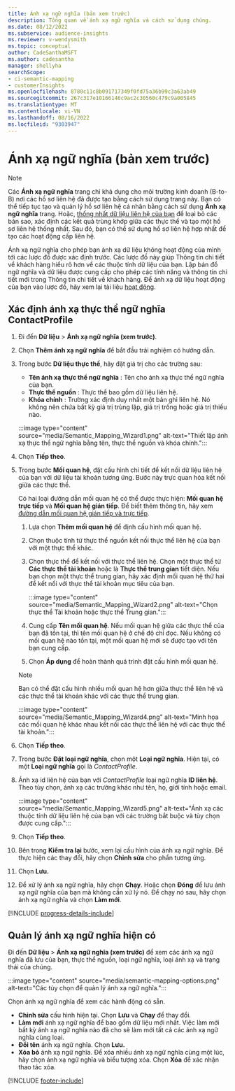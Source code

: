 ```yaml
---
title: Ánh xạ ngữ nghĩa (bản xem trước)
description: Tổng quan về ánh xạ ngữ nghĩa và cách sử dụng chúng.
ms.date: 08/12/2022
ms.subservice: audience-insights
ms.reviewer: v-wendysmith
ms.topic: conceptual
author: CadeSanthaMSFT
ms.author: cadesantha
manager: shellyha
searchScope:
- ci-semantic-mapping
- customerInsights
ms.openlocfilehash: 8780c11c8b091717349f0fd75a36b99c3a63ab49
ms.sourcegitcommit: 267c317e10166146c9ac2c30560c479c9a005845
ms.translationtype: MT
ms.contentlocale: vi-VN
ms.lasthandoff: 08/16/2022
ms.locfileid: "9303947"
---
```

# <a name="semantic-mappings-preview"></a>Ánh xạ ngữ nghĩa (bản xem trước)

> [!NOTE]
> Các **Ánh xạ ngữ nghĩa** trang chỉ khả dụng cho môi trường kinh doanh (B-to-B) nơi các hồ sơ liên hệ đã được tạo bằng cách sử dụng trang này. Bạn có thể tiếp tục tạo và quản lý hồ sơ liên hệ cá nhân bằng cách sử dụng **Ánh xạ ngữ nghĩa** trang. Hoặc, [thống nhất dữ liệu liên hệ của bạn](data-unification-contacts.md) để loại bỏ các bản sao, xác định các kết quả trùng khớp giữa các thực thể và tạo một hồ sơ liên hệ thống nhất. Sau đó, bạn có thể sử dụng hồ sơ liên hệ hợp nhất để tạo các hoạt động cấp liên hệ.

Ánh xạ ngữ nghĩa cho phép bạn ánh xạ dữ liệu không hoạt động của mình tới các lược đồ được xác định trước. Các lược đồ này giúp Thông tin chi tiết về khách hàng hiểu rõ hơn về các thuộc tính dữ liệu của bạn. Lập bản đồ ngữ nghĩa và dữ liệu được cung cấp cho phép các tính năng và thông tin chi tiết mới trong Thông tin chi tiết về khách hàng. Để ánh xạ dữ liệu hoạt động của bạn vào lược đồ, hãy xem lại tài liệu [hoạt động](activities.md).

## <a name="define-a-contactprofile-semantic-entity-mapping"></a>Xác định ánh xạ thực thể ngữ nghĩa ContactProfile

1. Đi đến **Dữ liệu** > **Ánh xạ ngữ nghĩa (xem trước)**.

1. Chọn **Thêm ánh xạ ngữ nghĩa** để bắt đầu trải nghiệm có hướng dẫn.

1. Trong bước **Dữ liệu thực thể**, hãy đặt giá trị cho các trường sau:

   - **Tên ánh xạ thực thể ngữ nghĩa** : Tên cho ánh xạ thực thể ngữ nghĩa của bạn.
   - **Thực thể nguồn** : Thực thể bao gồm dữ liệu liên hệ.
   - **Khóa chính** : Trường xác định duy nhất một bản ghi liên hệ. Nó không nên chứa bất kỳ giá trị trùng lặp, giá trị trống hoặc giá trị thiếu nào.

   :::image type="content" source="media/Semantic_Mapping_Wizard1.png" alt-text="Thiết lập ánh xạ thực thể ngữ nghĩa bằng tên, thực thể nguồn và khóa chính.":::

1. Chọn **Tiếp theo**.

1. Trong bước **Mối quan hệ**, đặt cấu hình chi tiết để kết nối dữ liệu liên hệ của bạn với dữ liệu tài khoản tương ứng. Bước này trực quan hóa kết nối giữa các thực thể.  

   Có hai loại đường dẫn mối quan hệ có thể được thực hiện: **Mối quan hệ trực tiếp** và **Mối quan hệ gián tiếp**. Để biết thêm thông tin, hãy xem [đường dẫn mối quan hệ gián tiếp và trực tiếp](relationships.md#relationship-paths).

   1. Lựa chọn **Thêm mối quan hệ** để định cấu hình mối quan hệ.
   1. Chọn thuộc tính từ thực thể nguồn kết nối thực thể liên hệ của bạn với một thực thể khác.
   1. Chọn thực thể để kết nối với thực thể liên hệ. Chọn một thực thể từ **Các thực thể tài khoản** hoặc là **Thực thể trung gian** tiết diện. Nếu bạn chọn một thực thể trung gian, hãy xác định mối quan hệ thứ hai để kết nối với thực thể tài khoản mục tiêu của bạn.

      :::image type="content" source="media/Semantic_Mapping_Wizard2.png" alt-text="Chọn thực thể Tài khoản hoặc thực thể Trung gian.":::

   1. Cung cấp **Tên mối quan hệ**. Nếu mối quan hệ giữa các thực thể của bạn đã tồn tại, thì tên mối quan hệ ở chế độ chỉ đọc. Nếu không có mối quan hệ nào tồn tại, một mối quan hệ mới sẽ được tạo với tên bạn cung cấp.
   1. Chọn **Áp dụng** để hoàn thành quá trình đặt cấu hình mối quan hệ.

   > [!NOTE]
   > Bạn có thể đặt cấu hình nhiều mối quan hệ hơn giữa thực thể liên hệ và các thực thể tài khoản khác với các thực thể trung gian.
   
     :::image type="content" source="media/Semantic_Mapping_Wizard4.png" alt-text="Minh họa các mối quan hệ khác nhau kết nối các thực thể liên hệ với các thực thể tài khoản.":::

1. Chọn **Tiếp theo**.

1. Trong bước **Đặt loại ngữ nghĩa**, chọn một **Loại ngữ nghĩa**. Hiện tại, có một **Loại ngữ nghĩa** gọi là *ContactProfile*.

1. Ánh xạ id liên hệ của bạn với *ContactProfile* loại ngữ nghĩa **ID liên hệ**. Theo tùy chọn, ánh xạ các trường khác như tên, họ, giới tính hoặc email.

   :::image type="content" source="media/Semantic_Mapping_Wizard5.png" alt-text="Ánh xạ các thuộc tính dữ liệu liên hệ của bạn với các trường bắt buộc và tùy chọn được cung cấp.":::

1. Chọn **Tiếp theo**.

1. Bên trong **Kiểm tra lại** bước, xem lại cấu hình của ánh xạ ngữ nghĩa. Để thực hiện các thay đổi, hãy chọn **Chỉnh sửa** cho phần tương ứng.

1. Chọn **Lưu.**

1. Để xử lý ánh xạ ngữ nghĩa, hãy chọn **Chạy**. Hoặc chọn **Đóng** để lưu ánh xạ ngữ nghĩa của bạn mà không cần xử lý nó. Để chạy nó sau, hãy chọn ánh xạ ngữ nghĩa và chọn **Làm mới**.

[!INCLUDE [progress-details-include](includes/progress-details-pane.md)]

## <a name="manage-existing-semantic-mappings"></a>Quản lý ánh xạ ngữ nghĩa hiện có

Đi đến **Dữ liệu** > **Ánh xạ ngữ nghĩa (xem trước)** để xem các ánh xạ ngữ nghĩa đã lưu của bạn, thực thể nguồn, loại ngữ nghĩa, loại ánh xạ và trạng thái của chúng.

:::image type="content" source="media/semantic-mapping-options.png" alt-text="Các tùy chọn để quản lý ánh xạ ngữ nghĩa.":::

Chọn ánh xạ ngữ nghĩa để xem các hành động có sẵn.
- **Chỉnh sửa** cấu hình hiện tại. Chọn **Lưu** và **Chạy** để thay đổi.
- **Làm mới** ánh xạ ngữ nghĩa để bao gồm dữ liệu mới nhất. Việc làm mới bất kỳ ánh xạ ngữ nghĩa nào đã cho sẽ làm mới tất cả các ánh xạ ngữ nghĩa cùng loại.
- **Đổi tên** ánh xạ ngữ nghĩa. Chọn **Lưu.**
- **Xóa bỏ** ánh xạ ngữ nghĩa. Để xóa nhiều ánh xạ ngữ nghĩa cùng một lúc, hãy chọn ánh xạ ngữ nghĩa và biểu tượng xóa. Chọn **Xóa** để xác nhận thao tác xóa.

[!INCLUDE [footer-include](includes/footer-banner.md)]
